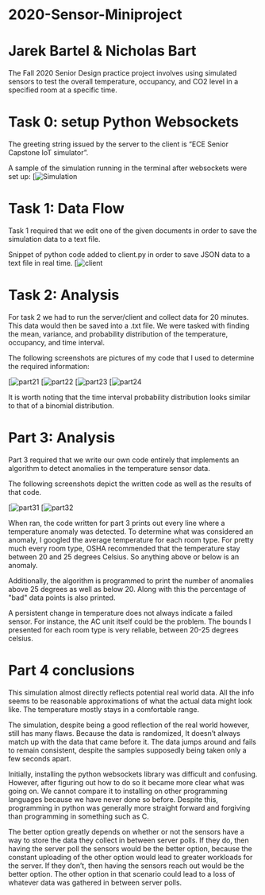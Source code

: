 # 2020-Sensor-Miniproject
# Jarek Bartel & Nicholas Bart

The Fall 2020 Senior Design practice project involves using simulated sensors to test the overall temperature, occupancy, and CO2 level in a specified room at a specific time. 

# Task 0: setup Python Websockets

The greeting string issued by the server to the client is “ECE Senior Capstone IoT simulator”.

A sample of the simulation running in the terminal after websockets were set up:
[![Simulation](https://github.com/jarekab/images/blob/master/Screen%20Shot%202020-09-11%20at%2014.25.55.png)

# Task 1: Data Flow

Task 1 required that we edit one of the given documents in order to save the simulation data to a text file.

Snippet of python code added to client.py in order to save JSON data to a text file in real time.
[![client](https://github.com/jarekab/images/blob/master/Screen%20Shot%202020-09-16%20at%2019.26.55.png)

# Task 2: Analysis

For task 2 we had to run the server/client and collect data for 20 minutes. This data would then be saved into a .txt file.
We were tasked with finding the mean, variance, and probability distribution of the temperature, occupancy, and time interval.

The following screenshots are pictures of my code that I used to determine the required information:

[![part21](https://github.com/jarekab/images/blob/master/part2-1.png)
[![part22](https://github.com/jarekab/images/blob/master/part2-2.png)
[![part23](https://github.com/jarekab/images/blob/master/part2-3.png)
[![part24](https://github.com/jarekab/images/blob/master/part2-4.png)

It is worth noting that the time interval probability distribution looks similar to that of a binomial distribution.

# Part 3: Analysis

Part 3 required that we write our own code entirely that implements an algorithm to detect anomalies in the temperature sensor data.

The following screenshots depict the written code as well as the results of that code.

[![part31](https://github.com/jarekab/images/blob/master/Screen%20Shot%202020-09-15%20at%2021.21.42.png)
[![part32](https://github.com/jarekab/images/blob/master/Screen%20Shot%202020-09-15%20at%2021.21.50.png)

When ran, the code written for part 3 prints out every line where a temperature anomaly was detected.
To determine what was considered an anomaly, I googled the average temperature for each room type.
For pretty much every room type, OSHA recommended that the temperature stay between 20 and 25 degrees Celsius. So anything above or below is an anomaly.

Additionally, the algorithm is programmed to print the number of anomalies above 25 degrees as well as below 20. Along with this the percentage of "bad" data points is also printed.

A persistent change in temperature does not always indicate a failed sensor. For instance, the AC unit itself could be the problem. The bounds I presented for each room type is very reliable, between 20-25 degrees celsius.

# Part 4 conclusions

This simulation almost directly reflects potential real world data. All the info seems to be reasonable approximations of what the actual data might look like. The temperature mostly stays in a comfortable range.

The simulation, despite being a good reflection of the real world however, still has many flaws. Because the data is randomized, It doesn’t always match up with the data that came before it. The data jumps around and fails to remain consistent, despite the samples supposedly being taken only a few seconds apart. 


Initially, installing the python websockets library was difficult and confusing. However, after figuring out how to do so it became more clear what was going on. We cannot compare it to installing on other programming languages because we have never done so before. Despite this, programming in python was generally more straight forward and forgiving than programming in something such as C.

The better option greatly depends on whether or not the sensors have a way to store the data they collect in between server polls. If they do, then having the server poll the sensors would be the better option, because the constant uploading of the other option would lead to greater workloads for the server. If they don’t, then having the sensors reach out would be the better option. The other option in that scenario could lead to a loss of whatever data was gathered in between server polls.


